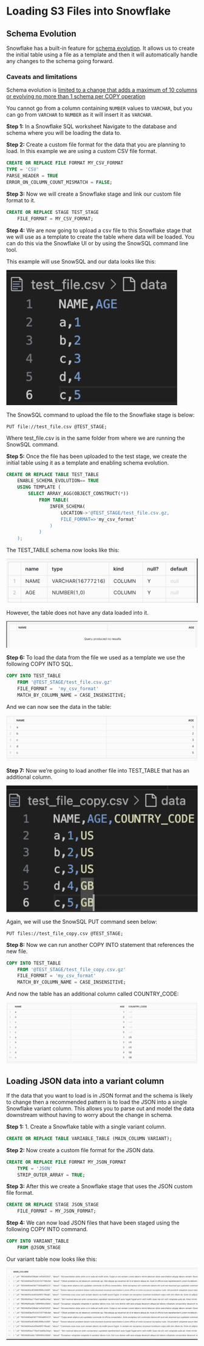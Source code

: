 # Loading S3 Files into Snowflake 

## Schema Evolution 

Snowflake has a built-in feature for [schema evolution](https://docs.snowflake.com/en/user-guide/data-load-schema-evolution). It allows us to create the initial table using a file as a template and then it will automatically handle any changes to the schema going forward. 

### Caveats and limitations

Schema evolution is [limited to a change that adds a maximum of 10 columns or evolving no more than 1 schema per COPY operation](https://docs.snowflake.com/en/user-guide/data-load-schema-evolution#usage-notes)

You cannot go from a column containing `NUMBER` values to `VARCHAR`, but you can go from `VARCHAR` to `NUMBER` as it will insert it as `VARCHAR`.  

**Step 1:** In a Snowflake SQL worksheet Navigate to the database and schema where you will be loading the data to. 

**Step 2:** Create a custom file format for the data that you are planning to load. In this example we are using a custom CSV file format. 

```sql
CREATE OR REPLACE FILE FORMAT MY_CSV_FORMAT
TYPE = 'CSV' 
PARSE_HEADER = TRUE
ERROR_ON_COLUMN_COUNT_MISMATCH = FALSE;
```
**Step 3:** Now we will create a Snowflake stage and link our custom file format to it. 
```sql
CREATE OR REPLACE STAGE TEST_STAGE
    FILE_FORMAT = MY_CSV_FORMAT;
```

**Step 4:** We are now going to upload a csv file to this Snowflake stage that we will use as a template to create the table where data will be loaded. You can do this via the Snowflake UI or by using the SnowSQL command line tool.  

This example will use SnowSQL and our data looks like this: 

![Sample data](assets/s3_sample_data.jpg)

The SnowSQL command to upload the file to the Snowflake stage is below: 
```
PUT file://test_file.csv @TEST_STAGE;
```

Where test_file.csv is in the same folder from where we are running the SnowSQL command. 

**Step 5:** Once the file has been uploaded to the test stage, we create the initial table using it as a template and enabling schema evolution. 

```sql
CREATE OR REPLACE TABLE TEST_TABLE
    ENABLE_SCHEMA_EVOLUTION== TRUE
    USING TEMPLATE (
        SELECT ARRAY_AGG(OBJECT_CONSTRUCT(*))
            FROM TABLE(
                INFER_SCHEMA(
                    LOCATION->'@TEST_STAGE/test_file.csv.gz,
                    FILE_FORMAT=>'my_csv_format'
                )
            )
    );
```

The TEST_TABLE schema now looks like this: 

![test_table](assets/s3_test_table_schema.jpg)

However, the table does not have any data loaded into it. 

![Empty test_table](assets/s3_test_table_empty.jpg)

**Step 6:** To load the data from the file we used as a template we use the following COPY INTO SQL. 

```sql
COPY INTO TEST_TABLE
    FROM '@TEST_STAGE/test_file.csv.gz'
    FILE_FORMAT =  'my_csv_format'
    MATCH_BY_COLUMN_NAME = CASE_INSENSITIVE;
```

And we can now see the data in the table: 

![test_table copied](assets/s3_test_table_copied.jpg)

**Step 7:** Now we’re going to load another file into TEST_TABLE that has an additional column. 

![Test data additional column](assets/s3_test_table_additional_col.jpg)

Again, we will use the SnowSQL PUT command seen below: 

```
PUT files://test_file_copy.csv @TEST_STAGE;
```

**Step 8:** Now we can run another COPY INTO statement that references the new file. 
```sql
COPY INTO TEST_TABLE
    FROM '@TEST_STAGE/test_file_copy.csv.gz'
    FILE_FORMAT = 'my_csv_format'
    MATCH_BY_COLUMN_NAME = CASE_INSENSITIVE;
```

And now the table has an additional column called COUNTRY_CODE: 

![test_table additional column](assets/s3_test_table_additional_call_snowflake.jpg)

## Loading JSON data into a variant column 

If the data that you want to load is in JSON format and the schema is likely to change then a recommended pattern is to load the JSON into a single Snowflake variant column. This allows you to parse out and model the data downstream without having to worry about the change in schema. 

**Step 1:** 1. Create a Snowflake table with a single variant column. 

```sql
CREATE OR REPLACE TABLE VARIABLE_TABLE (MAIN_COLUMN VARIANT);
```

**Step 2:**  Now create a custom file format for the JSON data.

```sql
CREATE OR REPLACE FILE FORMAT MY_JSON_FORMAT
    TYPE = 'JSON'
    STRIP_OUTER_ARRAY = TRUE;
```

**Step 3:** After this we create a Snowflake stage that uses the JSON custom file format. 

```sql
CREATE OR REPLACE STAGE JSON_STAGE
    FILE_FORMAT = MY_JSON_FORMAT;
```

**Step 4:** We can now load JSON files that have been staged using the following COPY INTO command. 

```sql
COPY INTO VARIANT_TABLE 
    FROM @JSON_STAGE
```

Our variant table now looks like this: 

![json variant table](assets/json_variant_table.jpg)

